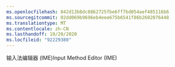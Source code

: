 ```yaml
---
ms.openlocfilehash: 842d13b8dc8862725fbe6ff7bd054aef485116b6
ms.sourcegitcommit: 02dd069b9696eb4eee675b6541f86b2602076448
ms.translationtype: MT
ms.contentlocale: zh-CN
ms.lasthandoff: 10/20/2020
ms.locfileid: "92229380"
---
```

<span data-ttu-id="7bc13-101">输入法编辑器 (IME)</span><span class="sxs-lookup"><span data-stu-id="7bc13-101">Input Method Editor (IME)</span></span>